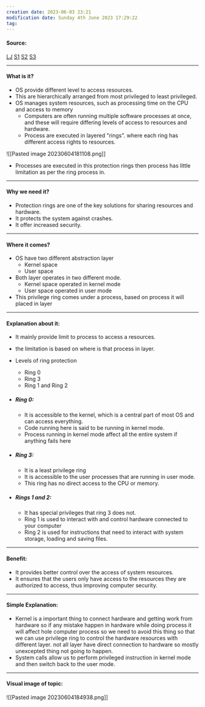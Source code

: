 ```yaml
---
creation date: 2023-06-03 23:21
modification date: Sunday 4th June 2023 17:29:22
tag: 
---
```


#### Source:
[LJ](https://linuxjourney.com/lesson/kernel-privilege-levels)
[S1](https://www.baeldung.com/cs/os-rings)
[S2](https://www.futurelearn.com/info/courses/computer-systems/0/steps/53514)
[S3](https://www.geeksforgeeks.org/protection-ring/)

-----------------------------------------------------
#### What is it?

* OS provide different level to access resources.
* This are hierarchically arranged from most privileged to least privileged.
* OS manages system resources, such as processing time on the CPU and access to memory
	* Computers are often running multiple software processes at once, and these will require differing levels of access to resources and hardware.
	* Process are executed in layered "rings". where each ring has different access rights to resources.

![[Pasted image 20230604181108.png]]

* Processes are executed in this protection rings then process has little limitation as per the ring process in.

-----------------------------------------------------
#### Why we need it?

* Protection rings are one of the key solutions for sharing resources and hardware.
* It protects the system against crashes.
* It offer increased security.

-----------------------------------------------------
#### Where it comes?

* OS have two different abstraction layer
	* Kernel space
	* User space
* Both layer operates in two different mode.
	* Kernel space operated in kernel mode
	* User space operated in user mode
* This privilege ring comes under a process, based on process it will placed in layer

-----------------------------------------------------
#### Explanation about it:

* It mainly provide limit to process to access a resources.
* the limitation is based on where is that process in layer.
* Levels of ring protection
	* Ring 0
	* Ring 3
	* Ring 1 and Ring 2

* ##### Ring 0:
	* It is accessible to the kernel, which is a central part of most OS and can access everything.
	* Code running here is said to be running in kernel mode.
	* Process running in kernel mode affect all the entire system if anything fails here
* ##### Ring 3:
	* It is a least privilege ring
	* It is accessible to the user processes that are running in user mode.
	* This ring has no direct access to the CPU or memory.
* ##### Rings 1 and 2:
	* It has special privileges that ring 3 does not.
	* Ring 1 is used to interact with and control hardware connected to your computer
	* Ring 2 is used for instructions that need to interact with system storage, loading and saving files.

-----------------------------------------------------
#### Benefit:

* It provides better control over the access of system resources.
* It ensures that the users only have access to the resources they are authorized to access, thus improving computer security.

-----------------------------------------------------
#### Simple Explanation:

* Kernel is a important thing to connect hardware and getting work from hardware so if any mistake happen in hardware while doing process it will affect hole computer process so we need to avoid this thing so that we can use privilege ring to control the hardware resources with different layer. not all layer have direct connection to hardware so mostly unexcepted thing not going to happen.
* System calls allow us to perform privileged instruction in kernel mode and then switch back to the user mode.

-----------------------------------------------------
#### Visual image of topic:

![[Pasted image 20230604184938.png]]
